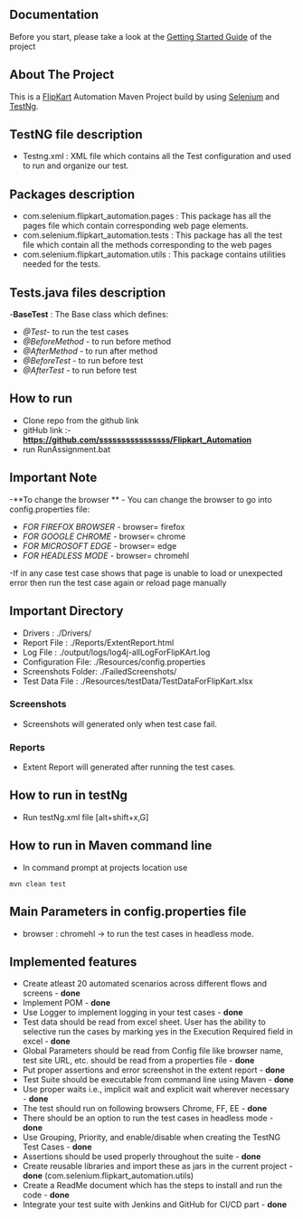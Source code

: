 ## Documentation

Before you start, please take a look at the [Getting Started Guide](https://www.edureka.co/blog/create-selenium-maven-project/) of the project 


## About The Project

This is a [FlipKart](https://www.flipkart.com/) Automation Maven Project build by using [Selenium](https://www.guru99.com/introduction-to-selenium.html) and [TestNg](https://www.seleniumeasy.com/testng-tutorials/testng-introduction).

## TestNG file description
- Testng.xml : XML file which contains all the Test configuration and used to run and organize our test.

## Packages description 
 - com.selenium.flipkart_automation.pages : This package has all the pages file which contain corresponding web page elements.       
 - com.selenium.flipkart_automation.tests : This package has all the test file which contain all the methods corresponding to the web pages
 - com.selenium.flipkart_automation.utils : This package contains utilities needed for the tests.

## Tests.java files description 
-**BaseTest** : The Base class which defines: 
- *@Test*- to run the test cases
- *@BeforeMethod* - to run before method
- *@AfterMethod*  - to run after method
- *@BeforeTest*  - to run before test
- *@AfterTest*   - to run before test


## How to run

- Clone repo from the github link
- gitHub link :- **https://github.com/ssssssssssssssss/Flipkart_Automation**
- run RunAssignment.bat

## Important Note

-**To change the browser ** - You can change the browser to go into config.properties file:
- *FOR FIREFOX BROWSER* - browser= firefox
- *FOR GOOGLE CHROME* - browser= chrome
- *FOR MICROSOFT EDGE* - browser= edge
- *FOR HEADLESS MODE* - browser= chromehl

-If in any case test case shows that page is unable to load or unexpected error then run the test case again or reload page manually

## Important Directory

- Drivers : ./Drivers/
- Report File : ./Reports/ExtentReport.html
- Log File : ./output/logs/log4j-allLogForFlipKArt.log
- Configuration File: ./Resources/config.properties
- Screenshots Folder: ./FailedScreenshots/
- Test Data File : ./Resources/testData/TestDataForFlipKart.xlsx


### Screenshots

- Screenshots will generated only when test case fail.

### Reports

- Extent Report will generated after running the test cases.

## How to run in testNg

- Run testNg.xml file [alt+shift+x,G]

## How to run in Maven command line

- In command prompt at projects location use 

```
mvn clean test
```

## Main Parameters in config.properties file

- browser : chromehl -> to run the test cases in headless mode.

## Implemented features

-	Create atleast 20 automated scenarios across different flows and screens - **done** 
-	Implement POM - **done**
-	Use Logger to implement logging in your test cases - **done**
-	Test data should be read from excel sheet. User has the ability to selective run the 	 	cases by 	marking yes in the Execution Required field in excel - **done**  
-	Global Parameters should be read from Config file like browser name, test site 	URL,  	etc. 	should be read from a properties file - **done**  
-	Put proper assertions and error screenshot in the extent report - **done**
-	Test Suite should be executable from command line using Maven - **done**
-	Use proper waits i.e., implicit wait and explicit wait wherever necessary  - **done** 
-	The test should run on following browsers Chrome, FF, EE - **done** 
-	There should be an option to run the test cases in headless mode - **done**
-	Use Grouping, Priority, and enable/disable when creating the TestNG Test Cases 	- **done**  
-	Assertions should be used properly throughout the suite - **done** 
-	Create reusable libraries and import these as jars in the current project - **done** 	(com.selenium.flipkart_automation.utils)
-	Create a ReadMe document which has the steps to install and run the code - **done**
-	Integrate your test suite with Jenkins and GitHub for CI/CD part -  **done**



